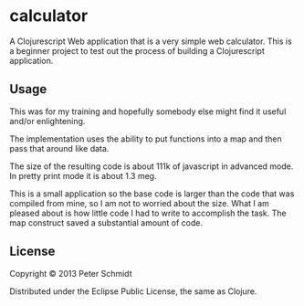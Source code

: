 # calculator

A Clojurescript Web application that is a very simple web calculator. This is a beginner project to test out the process of building a
Clojurescript application.

## Usage

This was for my training and hopefully somebody else might find it useful and/or enlightening.

The implementation uses the ability to put functions into a map and then pass that around like data.

The size of the resulting code is about 111k of javascript in advanced mode. In pretty print mode it is about 1.3 meg.

This is a small application so the base code is larger than the code that was compiled from mine, so I am not to worried about the size. What
I am pleased about is how little code I had to write to accomplish the task. The map construct saved a substantial amount of code.


## License

Copyright © 2013 Peter Schmidt

Distributed under the Eclipse Public License, the same as Clojure.
